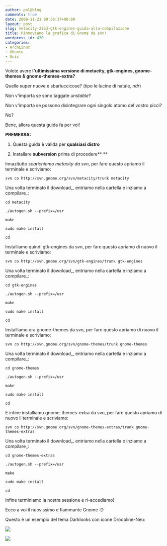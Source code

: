 ```yaml
---
author: pol@blog
comments: true
date: 2008-11-21 09:30:37+00:00
layout: post
slug: metacity-2253-gtk-engines-guida-alla-compilazione
title: Rinnoviamo la grafica di Gnome da svn!
wordpress_id: 420
categories:
- ArchLinux
- Ubuntu
- Unix
---
```


Volete avere **l'ultimissima versione di metacity, gtk-engines, gnome-themes & gnome-themes-extra?**

Quelle super nuove e sbarluccicose? (tipo le lucine di natale, _ndr_)

Non v'importa se sono taggate _unstable_?

Non v'importa se possono disintegrare ogni singolo atomo del vostro piccì?

No?

Bene, allora questa guida fa per voi!

**PREMESSA:**



	
  1. Questa guida è valida per **qualsiasi distro**

	
  2. Installare **subversion** prima di procedere**
**


Innazitutto _scarichiamo metacity da svn_, per fare questo apriamo il terminale e scriviamo:


`svn co http://svn.gnome.org/svn/metacity/trunk metacity`



Una volta terminato il download,_ entriamo nella cartella e inziamo a compilare_:


`cd metacity`




`./autogen.sh --prefix=/usr`




`make`




`sudo make install`




`cd`



Installiamo quindi gtk-engines da svn, per fare questo apriamo di nuovo il terminale e scriviamo:


`svn co http://svn.gnome.org/svn/gtk-engines/trunk gtk-engines`



Una volta terminato il download,_ entriamo nella cartella e inziamo a compilare_:


`cd gtk-engines`




`./autogen.sh --prefix=/usr`




`make`




`sudo make install`




`cd`



Installiamo ora gnome-themes da svn, per fare questo apriamo di nuovo il terminale e scriviamo:


`svn co http://svn.gnome.org/svn/gnome-themes/trunk gnome-themes`



Una volta terminato il download,_ entriamo nella cartella e inziamo a compilare_:


`cd gnome-themes`




`./autogen.sh --prefix=/usr`




`make`




`sudo make install`




`cd`



E infine installiamo gnome-themes-extra da svn, per fare questo apriamo di nuovo il terminale e scriviamo:

`svn co http://svn.gnome.org/svn/gnome-themes-extras/trunk gnome-themes-extras`

Una volta terminato il download,_ entriamo nella cartella e inziamo a compilare_:


`cd gnome-themes-extras`




`./autogen.sh --prefix=/usr`




`make`




`sudo make install`




`cd`



Infine terminiamo la nostra sessione e ri-accediamo!

Ecco a voi il nuovissimo e fiammante Gnome :D

Questo è un esempio del tema Darklooks con icone Droopline-Neu:


[![](http://www.allfreeportal.com/imghost/thumbs/144814Schermata.png)](http://www.allfreeportal.com/imghost/viewer.php?id=144814Schermata.png)




[![](http://www.allfreeportal.com/imghost/thumbs/246928Schermata-1.png)](http://www.allfreeportal.com/imghost/viewer.php?id=246928Schermata-1.png)
